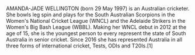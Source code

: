 AMANDA-JADE WELLINGTON (born 29 May 1997) is an Australian cricketer. She bowls leg spin and plays for the South Australian Scorpions in the Women's National Cricket League (WNCL) and the Adelaide Strikers in the Women's Big Bash League (WBBL). Making her WNCL debut in 2012 at the age of 15, she is the youngest person to every represent the state of South Australia in senior cricket. Since 2016 she has represented Australia in all three forms of international cricket, Tests, ODIs and T20Is.[1]
